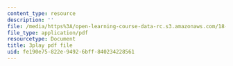 ```yaml
---
content_type: resource
description: ''
file: /media/https%3A/open-learning-course-data-rc.s3.amazonaws.com/18-086-mathematical-methods-for-engineers-ii-spring-2006/fe190e75822e94926bff840234228561_zha1744fTRs.pdf
file_type: application/pdf
resourcetype: Document
title: 3play pdf file
uid: fe190e75-822e-9492-6bff-840234228561
---
```

